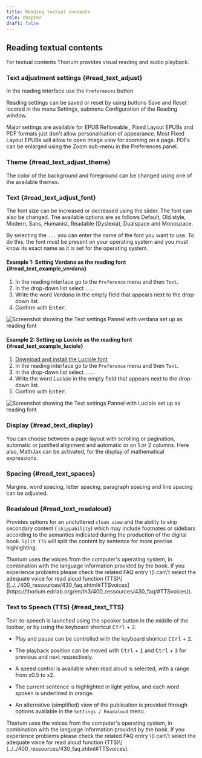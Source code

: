 ```yaml
---
title: Reading textual contents
role: chapter
draft: false
---
```


## Reading textual contents

For textual contents Thorium provides visual reading and audio playback.

### Text adjustment settings {#read_text_adjust}

In the reading interface use the `Preferences` button 
<img src="../../resources/images/icons3/textarea-icon.svg" role="presentation" alt=""/>


Reading settings can be saved or reset by using buttons <span class="ui_button">Save</span> and <span class="ui_button">Reset</span> located in the menu
<span class="ui_button">Settings</span>, submenu <span class="ui_button">Configuration</span> of the
Reading window.

Major settings are available for EPUB Reflowable , Fixed Layout EPUBs and
PDF formats just don\'t allow personalisation of appearance. Most Fixed
Layout EPUBs will allow to open Image view for zooming on a page. PDFs
can be enlarged using the Zoom sub-menu in the Preferences panel.

### Theme {#read_text_adjust_theme}

The color of the background and foreground can be changed using one of
the available themes.

### Text {#read_text_adjust_font}

The font size can be increased or decreased using the slider. The font
can also be changed. The available options are as follows Default, Old
style, Modern, Sans, Humanist, Readable (Dyslexia), Dualspace and
Monospace.

By selecting the `...` you can enter the name of the font you want to
use. To do this, the font must be present on your operating system and
you must know its exact name as it is set for the operating system.

<div class="info">

#### Example 1: Setting Verdana as the reading font {#read_text_example_verdana}

1.  In the reading interface go to the `Preference` menu and then
    `Text`.
2.  In the drop-down list select `...`.
3.  Write the word *Verdana* in the empty field that appears next to the
    drop-down list.
4.  Confirm with <kbd>Enter</kbd>.

![Screenshot showing the Text settings Pannel with verdana set up as
reading font](../../resources/images/local-fr/thorium-verdana.png)

#### Example 2: Setting up Luciole as the reading font {#read_text_example_luciole}

1.  [Download and install the Luciole
    font](https://www.luciole-vision.com/#download)
2.  In the reading interface go to the `Preference` menu and then
    `Text`.
3.  In the drop-down list select `...`.
4.  Write the word *Luciole* in the empty field that appears next to the
    drop-down list.
5.  Confirm with <kbd>Enter</kbd>.

![Screenshot showing the Text settings Pannel with Luciole set up as
reading font](../../resources/images/local-fr/thorium-luciole.png)
</div>

### Display {#read_text_display}

You can choose between a page layout with scrolling or pagination,
automatic or justified alignment and automatic or on 1 or 2 columns.
Here also, MathJax can be activated, for the display of mathematical
expressions.

### Spacing {#read_text_spaces}

Margins, word spacing, letter spacing, paragraph spacing and line
spacing can be adjusted.

### Readaloud {#read_text_readaloud}

Provides options for an uncluttered `clean view` and the ability to skip
secondary content ( `skippability`) which may include footnotes or
sidebars according to the semantics indicated during the production of
the digital book. `Split TTS` will split the content by sentence for
more precise highlighting.

<div class="info">
Thorium uses the voices from the computer's operating system, in
combination with the language information provided by the book. If you
experience problems please check the related FAQ entry \[I can\'t select
the adequate voice for read aloud function (TTS)\]([../../400_ressources/430_faq.xhtml#TTSvoices](https://thorium.edrlab.org/en/th3/400_ressources/430_faq/#TTSvoices)).
</div>

### Text to Speech (TTS) {#read_text_TTS}

Text-to-speech is launched using the speaker button in the middle of the
toolbar, or by using the keyboard shortcut <kbd>Ctrl</kbd> + <kbd>2</kbd>.

-   Play and pause can be controlled with the keyboard shortcut
    <kbd>Ctrl</kbd> + <kbd>2</kbd>.

-   The playback position can be moved with <kbd>Ctrl</kbd> + <kbd>1</kbd> and
    <kbd>Ctrl</kbd> + <kbd>3</kbd> for previous and next respectively.

-   A speed control is available when read aloud is selected, with a
    range from x0.5 to x2.

-   The current sentence is highlighted in light yellow, and each word
    spoken is underlined in orange.

-   An alternative (simplified) view of the publication is provided
    through options available in the `Settings / Readaloud` menu.

<div class="info">
Thorium uses the voices from the computer's operating system, in
combination with the language information provided by the book. If you
experience problems please check the related FAQ entry \[I can\'t select
the adequate voice for read aloud function
(TTS)\](../../400_ressources/430_faq.xhtml#TTSvoices).
</div>
